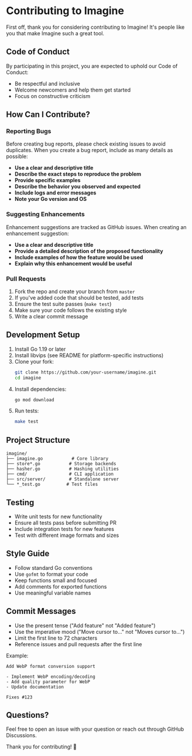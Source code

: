 # Contributing to Imagine

First off, thank you for considering contributing to Imagine! It's people like you that make Imagine such a great tool.

## Code of Conduct

By participating in this project, you are expected to uphold our Code of Conduct:
- Be respectful and inclusive
- Welcome newcomers and help them get started
- Focus on constructive criticism

## How Can I Contribute?

### Reporting Bugs

Before creating bug reports, please check existing issues to avoid duplicates. When you create a bug report, include as many details as possible:

- **Use a clear and descriptive title**
- **Describe the exact steps to reproduce the problem**
- **Provide specific examples**
- **Describe the behavior you observed and expected**
- **Include logs and error messages**
- **Note your Go version and OS**

### Suggesting Enhancements

Enhancement suggestions are tracked as GitHub issues. When creating an enhancement suggestion:

- **Use a clear and descriptive title**
- **Provide a detailed description of the proposed functionality**
- **Include examples of how the feature would be used**
- **Explain why this enhancement would be useful**

### Pull Requests

1. Fork the repo and create your branch from `master`
2. If you've added code that should be tested, add tests
3. Ensure the test suite passes (`make test`)
4. Make sure your code follows the existing style
5. Write a clear commit message

## Development Setup

1. Install Go 1.19 or later
2. Install libvips (see README for platform-specific instructions)
3. Clone your fork:
   ```bash
   git clone https://github.com/your-username/imagine.git
   cd imagine
   ```
4. Install dependencies:
   ```bash
   go mod download
   ```
5. Run tests:
   ```bash
   make test
   ```

## Project Structure

```
imagine/
├── imagine.go           # Core library
├── store*.go           # Storage backends
├── hasher.go           # Hashing utilities
├── cmd/                # CLI application
├── src/server/         # Standalone server
└── *_test.go          # Test files
```

## Testing

- Write unit tests for new functionality
- Ensure all tests pass before submitting PR
- Include integration tests for new features
- Test with different image formats and sizes

## Style Guide

- Follow standard Go conventions
- Use `gofmt` to format your code
- Keep functions small and focused
- Add comments for exported functions
- Use meaningful variable names

## Commit Messages

- Use the present tense ("Add feature" not "Added feature")
- Use the imperative mood ("Move cursor to..." not "Moves cursor to...")
- Limit the first line to 72 characters
- Reference issues and pull requests after the first line

Example:
```
Add WebP format conversion support

- Implement WebP encoding/decoding
- Add quality parameter for WebP
- Update documentation

Fixes #123
```

## Questions?

Feel free to open an issue with your question or reach out through GitHub Discussions.

Thank you for contributing! 🎉